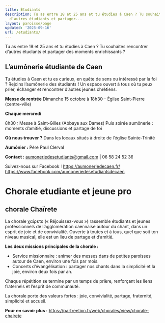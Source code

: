 ```yaml
---
title: Étudiants
description: Tu as entre 18 et 25 ans et tu étudies à Caen ? Tu souhaites rencontrer
  d’autres étudiants et partager...
layout: paroisse/page
updated: '2025-09-16'
url: /etudiants/
---
```


Tu as entre 18 et 25 ans et tu étudies à Caen ? Tu souhaites rencontrer d’autres étudiants et partager des moments enrichissants ?

## L’aumônerie étudiante de Caen



Tu étudies à Caen et tu es curieux, en quête de sens ou intéressé par la foi ? Rejoins l’aumônerie des étudiants ! Un espace ouvert à tous où tu peux prier, échanger et rencontrer d’autres jeunes chrétiens.

**Messe de rentrée** Dimanche 15 octobre à 18h30 – Église Saint-Pierre (centre-ville)

**Chaque mercredi**

8h30 : Messe à Saint-Gilles (Abbaye aux Dames) Puis soirée aumônerie : moments d’amitié, discussions et partage de foi

**Où nous trouver ?** Dans les locaux situés à droite de l’église Sainte-Trinité

**Aumônier :** Père Paul Clerval

**Contact :** [aumoneriedesetudiants@gmail.com](mailto:aumoneriedesetudiants@gmail.com) | 06 58 24 52 36

Suivez-nous sur Facebook ! <https://aumoneriedecaen.fr/> <https://www.facebook.com/aumoneriedesetudiantsdecaen>

# Chorale etudiante et jeune pro



## chorale Chaïrete



La chorale χαίρετε (« Réjouissez-vous ») rassemble étudiants et jeunes professionnels de l’agglomération caennaise autour du chant, dans un esprit de joie et de convivialité. Ouverte à toutes et à tous, quel que soit ton niveau musical, elle est un lieu de partage et d’amitié.

**Les deux missions principales de la chorale :**

  * Service missionnaire : animer des messes dans de petites paroisses autour de Caen, environ une fois par mois.
  * Concerts d’évangélisation : partager nos chants dans la simplicité et la joie, environ deux fois par an.

Chaque répétition se termine par un temps de prière, renforçant les liens fraternels et l’esprit de communauté.

La chorale porte des valeurs fortes : joie, convivialité, partage, fraternité, simplicité et accueil.

**Pour en savoir plus :** <https://parfreetion.fr/web/chorales/view/chorale-chairete>